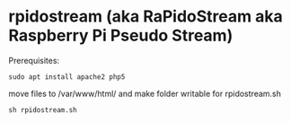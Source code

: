 # rpidostream (aka RaPidoStream aka Raspberry Pi Pseudo Stream)

Prerequisites:

```sudo apt install apache2 php5```

move files to /var/www/html/ and make folder writable for rpidostream.sh

```sh rpidostream.sh```
